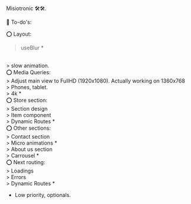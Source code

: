 Misiotronic 🛠🛠.

🔽 To-do's:

⭕ Layout:
<br />
  > useBlur *
  <br />
  > slow animation.
  <br />
⭕ Media Queries:
<br />
  > Adjust main view to FullHD (1920x1080). Actually working on 1360x768
  <br />
  > Phones, tablet.
  <br />
  > 4k *
  <br />
⭕ Store section:
<br />
  > Section design
  <br />
  > Item component
  <br />
  > Dynamic Routes *
  <br />
⭕ Other sections:
<br />
  > Contact section
  <br />
    > Micro animations *
    <br />
  > About us section
  <br />
    > Carrousel *
    <br />
⭕ Next routing:
<br />
  > Loadings
  <br />
  > Errors
  <br />
  > Dynamic Routes *
  <br />


* Low priority, optionals.